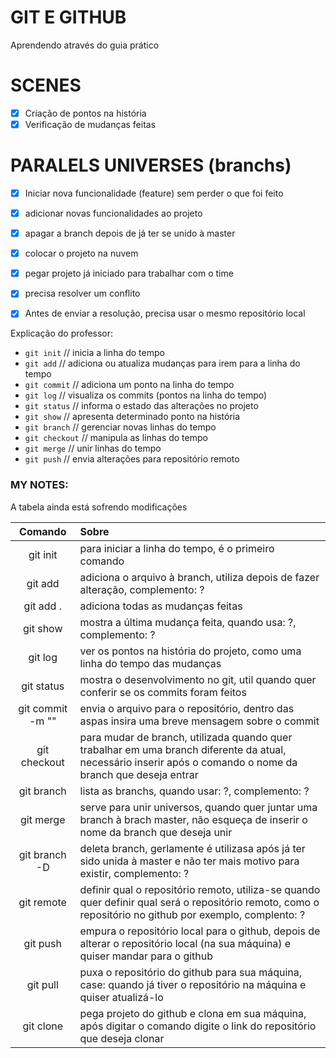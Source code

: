 # GIT E GITHUB

Aprendendo através do guia prático

# SCENES

- [X] Criação de pontos na história
- [X] Verificação de mudanças feitas

# PARALELS UNIVERSES (branchs)
- [X] Iniciar nova funcionalidade (feature) sem perder o que foi feito
- [X] adicionar novas funcionalidades ao projeto
- [X] apagar a branch depois de já ter se unido à master

- [X] colocar o projeto na nuvem

- [X] pegar projeto já iniciado para trabalhar com o time
- [X] precisa resolver um conflito

- [X] Antes de enviar a resolução, precisa usar o mesmo repositório local

Explicação do professor:
- `git init` // inicia a linha do tempo
- `git add` // adiciona ou atualiza mudanças para irem para a linha do tempo
- `git commit` // adiciona um ponto na linha do tempo 
- `git log` // visualiza os commits (pontos na linha do tempo)
- `git status` // informa o estado das alterações no projeto
- `git show` // apresenta determinado ponto na história
- `git branch` // gerenciar novas linhas do tempo
- `git checkout` // manipula as linhas do tempo
- `git merge` // unir linhas do tempo
- `git push` // envia alterações para repositório remoto

### MY NOTES:

A tabela ainda está sofrendo modificações

Comando | Sobre 
:---: | :--- 
git init | para iniciar a linha do tempo, é o primeiro comando 
git add | adiciona o arquivo à branch, utiliza depois de fazer alteração, complemento: ?
git add . | adiciona todas as mudanças feitas 
git show | mostra a última mudança feita, quando usa: ?, complemento: ?
git log | ver os pontos na história do projeto, como uma linha do tempo das mudanças
git status | mostra o desenvolvimento no git, util quando quer conferir se os commits foram feitos
git commit -m ""| envia o arquivo para o repositório, dentro das aspas insira uma breve mensagem sobre o commit
git checkout | para mudar de branch, utilizada quando quer trabalhar em uma branch diferente da atual, necessário inserir após o comando o nome da branch que deseja entrar
git branch | lista as branchs, quando usar: ?, complemento: ?
git merge | serve para unir universos, quando quer juntar uma branch à brach master, não esqueça de inserir o nome da branch que deseja unir
git branch -D | deleta branch, gerlamente é utilizasa após já ter sido unida à master e não ter mais motivo para existir, complemento: ?
git remote | definir qual o repositório remoto, utiliza-se quando quer definir qual será o repositório remoto, como o repositório no github por exemplo, complento: ?
git push | empura o repositório local para o github, depois de alterar o repositório local (na sua máquina) e quiser mandar para o github
git pull | puxa o repositório do github para sua máquina, case: quando já tiver o repositório na máquina e quiser atualizá-lo
git clone | pega projeto do github e clona em sua máquina, após digitar o comando digite o link do repositório que deseja clonar
